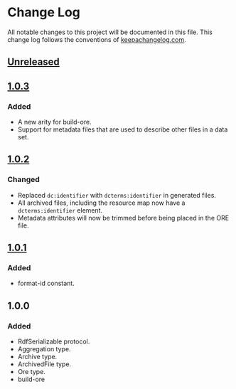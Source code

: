 # Change Log
All notable changes to this project will be documented in this file. This change log follows the conventions
of [keepachangelog.com](http://keepachangelog.com/).

## [Unreleased]

## [1.0.3]
### Added
- A new arity for build-ore.
- Support for metadata files that are used to describe other files in a data set.

## [1.0.2]
### Changed
- Replaced `dc:identifier` with `dcterms:identifier` in generated files.
- All archived files, including the resource map now have a `dcterms:identifier` element.
- Metadata attributes will now be trimmed before being placed in the ORE file.

## [1.0.1]
### Added
- format-id constant.

## 1.0.0
### Added
- RdfSerializable protocol.
- Aggregation type.
- Archive type.
- ArchivedFile type.
- Ore type.
- build-ore

[Unreleased]: https://github.com/cyverse-de/oai-ore/compare/1.0.3...HEAD
[1.0.3]: https://github.com/cyverse-de/oai-ore/compare/1.0.2...1.0.3
[1.0.2]: https://github.com/cyverse-de/oai-ore/compare/1.0.1...1.0.2
[1.0.1]: https://github.com/cyverse-de/oai-ore/compare/1.0.0...1.0.1

